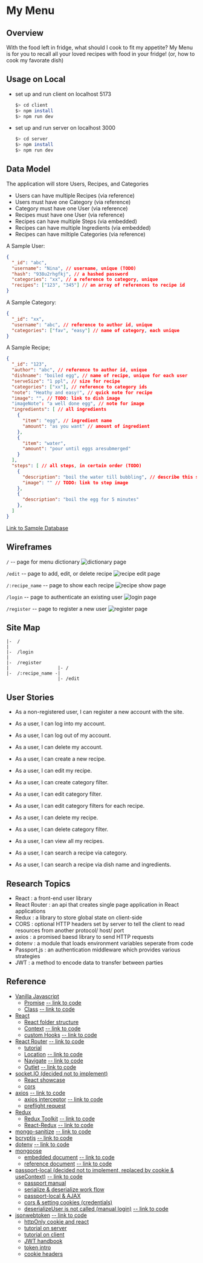 # My Menu
## Overview
With the food left in fridge, what should I cook to fit my appetite?
My Menu is for you to recall all your loved recipes with food in your fridge! (or, how to cook my favorate dish)

## Usage on Local
- set up and run client on localhost 5173
  ```sh
  $> cd client
  $> npm install
  $> npm run dev
  ```

- set up and run server on localhost 3000
  ```sh
  $> cd server
  $> npm install
  $> npm run dev
  ```

## Data Model
The application will store Users, Recipes, and Categories
- Users can have multiple Recipes (via reference)
- Users must have one Category (via reference)
- Category must have one User (via reference)
- Recipes must have one User (via reference)
- Recipes can have multiple Steps (via embedded)
- Recipes can have multiple Ingredients (via embedded)
- Recipes can have miltiple Categories (via reference)

A Sample User: 
```json
{
  "_id": "abc",
  "username": "Nina", // username, unique (TODO)
  "hash": "938u2rhgfkj", // a hashed password
  "categories": "xx", // a reference to category, unique
  "recipes": ["123", "345"] // an array of references to recipe id
}
```
A Sample Category:
```json
{
  "_id": "xx",
  "username": "abc", // reference to author id, unique
  "categories": ["fav", "easy"] // name of category, each unique
}
```
A Sample Recipe;
```json
{
  "_id": "123",
  "author": "abc", // reference to author id, unique
  "dishname": "boiled egg", // name of recipe, unique for each user
  "serveSize": "1 ppl", // size for recipe
  "categories": ["xx"], // reference to category ids
  "note": "Heathy and easy!", // quick note for recipe
  "image": "", // TODO: link to dish image
  "imageNote": "a well done egg", // note for image
  "ingredients": [ // all ingredients
    {
      "item": "egg", // ingredient name
      "amount": "as you want" // amount of ingredient
    },
    {
      "item": "water",
      "amount": "pour until eggs aresubmerged"
    }
  ],
  "steps": [ // all steps, in certain order (TODO)
    {
      "description": "boil the water till bubbling", // describe this step
      "image": "" // TODO: link to step image
    },
    {
      "description": "boil the egg for 5 minutes"
    },
  ]
}
```

[Link to Sample Database](./documentation/sampledb.mjs)

## Wireframes

`/` -- page for menu dictionary
![dictionary page](./documentation/dictionary-page.png)

`/edit` -- page to add, edit, or delete recipe
![recipe edit page](./documentation/edit-page.png)

`/:recipe_name` -- page to show each recipe
![recipe show page](./documentation/edit-page.png)

`/login` -- page to authenticate an existing user
![login page](./documentation/login-page.png)

`/register` -- page to register a new user
![register page](./documentation/register-page.png)

## Site Map
```
|-  /              
|                  
|-  /login         
|                  
|-  /register      
|                  |- /
|-  /:recipe_name -| 
                   |- /edit
```

## User Stories
- As a non-registered user, I can register a new account with the site.
- As a user, I can log into my account.
- As a user, I can log out of my account.
- As a user, I can delete my account.

- As a user, I can create a new recipe.
- As a user, I can edit my recipe.
- As a user, I can create category filter.
- As a user, I can edit category filter.
- As a user, I can edit category filters for each recipe.
- As a user, I can delete my recipe.
- As a user, I can delete category filter.

- As a user, I can view all my recipes.
- As a user, I can search a recipe via category.
- As a user, I can search a recipe via dish name and ingredients.

## Research Topics
- React : a front-end user library
- React Router : an api that creates single page application in React applications
- Redux : a library to store global state on client-side
- CORS : optional HTTP headers set by server to tell the client to read resources from another protocol/ host/ port
- axios : a promised baesd library to send HTTP requests
- dotenv : a module that loads environment variables seperate from code
- Passport.js : an authentication middleware which provides various strategies
- JWT : a method to encode data to transfer between parties

## Reference
- [Vanilla Javascript](https://developer.mozilla.org/en-US/docs/Web/JavaScript)
    - [Promise](https://developer.mozilla.org/en-US/docs/Web/JavaScript/Reference/Global_Objects/Promise) [-- link to code](./server/src/utils/findRecipes.mjs)
    - [Class](https://developer.mozilla.org/en-US/docs/Web/JavaScript/Reference/Classes) [-- link to code](./client/src/common/utils/readKaomojis.jsx)
- [React](https://react.dev/reference/react)
    - [React folder structure](https://legacy.reactjs.org/docs/faq-structure.html)
    - [Context](https://react.dev/learn/passing-data-deeply-with-context) [-- link to code](./client/src/common/context/authProvider.jsx)
    - [custom Hooks](https://react.dev/learn/reusing-logic-with-custom-hooks) [-- link to code](./client/src/common/hooks/)
- [React Router](https://reactrouter.com/en/main/start/overview) [-- link to code](./client/src/app/appRoutes.jsx)
    - [tutorial](https://www.youtube.com/watch?v=Ul3y1LXxzdU&t=634s)
    - [Location](https://v5.reactrouter.com/web/api/location) [-- link to code](./client/src/components/protectedRoutes.jsx)
    - [Navigate](https://reactrouter.com/en/main/components/navigate) [-- link to code](./client/src/components/protectedRoutes.jsx)
    - [Outlet](https://reactrouter.com/en/main/components/outlet) [-- link to code](./client/src/components/protectedRoutes.jsx)
- [socket.IO (decided not to implement)](https://socket.io/docs)
    - [React showcase](https://socket.io/how-to/use-with-react)
    - [cors](https://socket.io/docs/v4/handling-cors/)
- [axios](https://github.com/axios/axios) [-- link to code](./client/src/common/api/axios.jsx)
    - [axios interceptor](https://stackoverflow.com/questions/52737078/how-can-you-use-axios-interceptors) [-- link to code](./client/src/common/hooks/useAxiosTooken.jsx)
    - [preflight request](https://developer.mozilla.org/en-US/docs/Glossary/Preflight_request)
- [Redux](https://redux.js.org/tutorials/fundamentals/part-1-overview#how-to-read-this-tutorial)
    - [Redux Toolkit](https://redux-toolkit.js.org/api/configureStore) [-- link to code](./client/src/features/)
    - [React-Redux](https://react-redux.js.org/api/provider) [-- link to code](./client/src/components/authentication/login.jsx)
- [mongo-sanitize](https://www.npmjs.com/package/mongo-sanitize) [-- link to code](./server/src/middlewares/sanitizeInput.mjs)
- [bcryptjs](https://www.npmjs.com/package/bcryptjs) [-- link to code](./server/src/authRoutes/authJWT.mjs)
- [dotenv](https://www.npmjs.com/package/dotenv) [-- link to code](./server/src/authRoutes/authJWT.mjs)
- [mongoose](https://mongoosejs.com/docs/guide.html) 
    - [embedded document](https://mongoosejs.com/docs/subdocs.html) [-- link to code](./server/src/databases/recipedb.mjs)
    - [reference document](https://mongoosejs.com/docs/populate.html#population) [-- link to code](./server/src/databases/userdb.mjs)
- [passport-local (decided not to implement, replaced by cookie & useContext)](https://www.passportjs.org/concepts/authentication) [-- link to code](./server/src/authRoutes/authLocal.mjs)
    - [passport manual](https://github.com/jwalton/passport-api-docs#intro)
    - [serialize & deserialize work flow](https://stackoverflow.com/questions/27637609/understanding-passport-serialize-deserialize)
    - [passport-local & AJAX](https://itecnote.com/tecnote/jquery-ajax-call-to-passportjs-login-on-express-nodejs-framework/)
    - [cors & setting cookies (credentials)](https://github.com/jaredhanson/passport/issues/446)
    - [deserializeUser is not called (manual login)](https://stackoverflow.com/questions/57293115/passport-deserializeuser-not-being-called) [-- link to code](./server/src/utils/localPassport.mjs)
- [jsonwebtoken](https://github.com/auth0/node-jsonwebtoken) [-- link to code](./server/src/authRoutes/authJWT.mjs)
    - [httpOnly cookie and react](https://stackoverflow.com/questions/68970499/how-to-get-http-only-cookie-in-react)
    - [tutorial on server](https://www.youtube.com/watch?v=f2EqECiTBL8)
    - [tutorial on client](https://www.youtube.com/watch?v=nI8PYZNFtac)
    - [JWT handbook](https://auth0.com/resources/ebooks/jwt-handbook)
    - [token intro](https://auth0.com/docs/secure/tokens)
    - [cookie headers](https://expressjs.com/en/api.html#res.cookie)